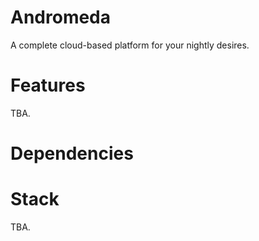 # Andromeda
A complete cloud-based platform for your nightly desires.

# Features
TBA.

# Dependencies

# Stack
TBA.
